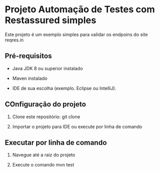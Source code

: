 # Projeto Automação de Testes com Restassured simples

 

Este projeto é um exemplo simples  para validar os endpoins do site reqres.in 

 

## Pré-requisitos

 

- Java JDK 8 ou superior instalado

- Maven instalado

- IDE de sua escolha (exemplo. Eclipse ou IntelliJ).

 

##  COnfiguração do projeto

 

1. Clone este repositório: git clone <url>

2. Importar o projeto para IDE ou execute por linha de comando

 

## Executar por linha de comando

 

1. Navegue até a raiz do projeto

2. Execute o  comando  mvn test